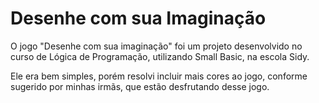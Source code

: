 # Desenhe com sua Imaginação

O jogo "Desenhe com sua imaginação" foi um projeto desenvolvido no curso de Lógica de Programação, utilizando Small Basic, na escola Sidy. 

Ele era bem simples, porém resolvi incluir mais cores ao jogo, conforme sugerido por minhas irmãs, que estão desfrutando desse jogo.
